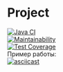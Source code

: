 # Project
[![Java CI](https://github.com/benzovvozh/java-project-71/actions/workflows/main.yml/badge.svg)](https://github.com/benzovvozh/java-project-71/actions/workflows/main.yml)  
[![Maintainability](https://api.codeclimate.com/v1/badges/defc3549e3948212b859/maintainability)](https://codeclimate.com/github/benzovvozh/java-project-71/maintainability)  
[![Test Coverage](https://api.codeclimate.com/v1/badges/defc3549e3948212b859/test_coverage)](https://codeclimate.com/github/benzovvozh/java-project-71/test_coverage)  
Пример работы:  
[![asciicast](https://asciinema.org/a/Dl6D02sSNHooG5wd3eeHUT7i7.svg)](https://asciinema.org/a/Dl6D02sSNHooG5wd3eeHUT7i7autoplay=true)
 